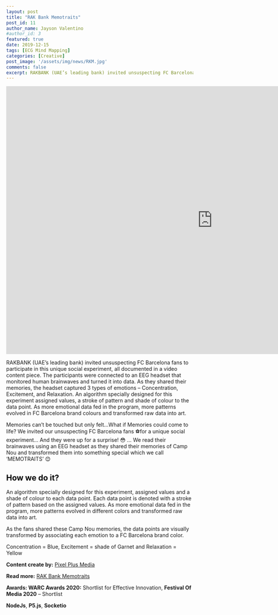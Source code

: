 ```yaml
---
layout: post
title: "RAK Bank Memotraits"
post_id: 11
author_name: Jayson Valentino
#author_id: 3
featured: true
date: 2019-12-15
tags: [ECG Mind Mapping]
categories: [Creative]
post_image: '/assets/img/news/RKM.jpg'
comments: false
excerpt: RAKBANK (UAE’s leading bank) invited unsuspecting FC Barcelona fans to participate in this unique social experiment, all documented in a video content piece.
---
```


<iframe width="1110" height="720" src="https://www.youtube.com/embed/BtJ6tv9q3ww" title="YouTube video player" frameborder="0" allow="accelerometer; autoplay; clipboard-write; encrypted-media; gyroscope; picture-in-picture" allowfullscreen></iframe>
<br/>
<p>RAKBANK (UAE’s leading bank) invited unsuspecting FC Barcelona fans to participate in this unique social experiment, all documented in a video content piece. The participants were connected to an EEG headset that monitored human brainwaves and turned it into data. As they shared their memories, the headset captured 3 types of emotions – Concentration, Excitement, and Relaxation. An algorithm specially designed for this experiment assigned values, a stroke of pattern and shade of colour to the data point. As more emotional data fed in the program, more patterns evolved in FC Barcelona brand colours and transformed raw data into art.</p>
<p>Memories can’t be touched but only felt…What if Memories could come to life? We invited our unsuspecting FC Barcelona fans ⚽️for a unique social experiment… And they were up for a surprise! 😳 … We read their brainwaves using an EEG headset as they shared their memories of Camp Nou and transformed them into something special which we call ‘MEMOTRAITS’ 😊</p>
<h2 style="color:black;">How we do it?</h2>
<p>An algorithm specially designed for this experiment, assigned values and a shade of colour to each data point. Each data point is denoted with a stroke of pattern based on the assigned values. As more emotional data fed in the program, more patterns evolved in different colors and transformed raw data into art.</p><p>As the fans shared these Camp Nou memories, the data points are visually transformed by associating each emotion to a FC Barcelona brand color.</p><p>Concentration = Blue, Excitement = shade of Garnet and Relaxation = Yellow</p>

<p><b>Content create by:</b> <a href="https://pixelplusmedia.com">Pixel Plus Media</a></p>
<span><b>Read more:</b> <a href="https://pixelplusmedia.com/portfolio/rakbank-memotraits/">RAK Bank Memotraits</a></span>

<p><b>Awards: </b>
<span><b>WARC Awards 2020:</b> Shortlist for Effective Innovation</span>, 
<span><b>Festival Of Media 2020</b> – Shortlist</span>
</p>

<p><b>NodeJs</b>, <b>P5.js</b>, <b>Socketio</b></p>

